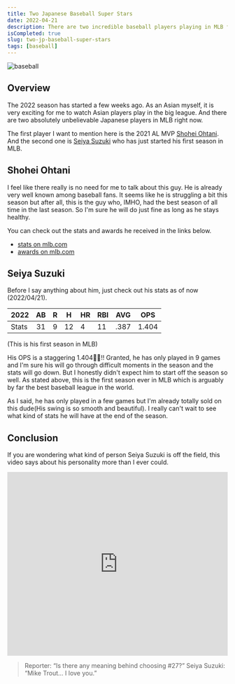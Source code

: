 ```yaml
---
title: Two Japanese Baseball Super Stars
date: 2022-04-21
description: There are two incredible baseball players playing in MLB from Japan right now.
isCompleted: true
slug: two-jp-baseball-super-stars
tags: [baseball]
---
```


![baseball](https://user-images.githubusercontent.com/32632542/164364167-91b4337f-fcba-4d6d-a32c-e1b7ad677d10.png)

## Overview

The 2022 season has started a few weeks ago. As an Asian myself, it is very exciting for me to watch Asian players play in the big league. And there are two absolutely unbelievable Japanese players in MLB right now.

The first player I want to mention here is the 2021 AL MVP [Shohei Ohtani](https://www.mlb.com/player/shohei-ohtani-660271).
And the second one is [Seiya Suzuki](https://www.mlb.com/player/seiya-suzuki-673548) who has just started his first season in MLB.

## Shohei Ohtani

I feel like there really is no need for me to talk about this guy. He is already very well known among baseball fans. It seems like he is struggling a bit this season but after all, this is the guy who, IMHO, had the best season of all time in the last season. So I'm sure he will do just fine as long as he stays healthy.

You can check out the stats and awards he received in the links below.

- [stats on mlb.com](https://www.mlb.com/player/shohei-ohtani-660271)
- [awards on mlb.com](https://www.mlb.com/player/shohei-ohtani-660271)

## Seiya Suzuki

Before I say anything about him, just check out his stats as of now (2022/04/21).

| 2022  | AB  | R   | H   | HR  | RBI | AVG  | OPS   |
| ----- | :-: | --- | --- | --- | --- | ---- | ----- |
| Stats | 31  | 9   | 12  | 4   | 11  | .387 | 1.404 |

(This is his first season in MLB)

His OPS is a staggering 1.404🤯🤯!! Granted, he has only played in 9 games and I'm sure his will go through difficult moments in the season and the stats will go down. But I honestly didn't expect him to start off the season so well. As stated above, this is the first season ever in MLB which is arguably by far the best baseball league in the world.

As I said, he has only played in a few games but I'm already totally sold on this dude(His swing is so smooth and beautiful). I really can't wait to see what kind of stats he will have at the end of the season.

## Conclusion

If you are wondering what kind of person Seiya Suzuki is off the field, this video says about his personality more than I ever could.

<iframe width="100%" height="420" src="https://www.youtube.com/embed/j-Wf-jVSe6w" title="YouTube video player" frameborder="0" allow="accelerometer; autoplay; clipboard-write; encrypted-media; gyroscope; picture-in-picture" allowfullscreen></iframe>

> Reporter: “Is there any meaning behind choosing #27?”
> Seiya Suzuki: “Mike Trout... I love you.”
